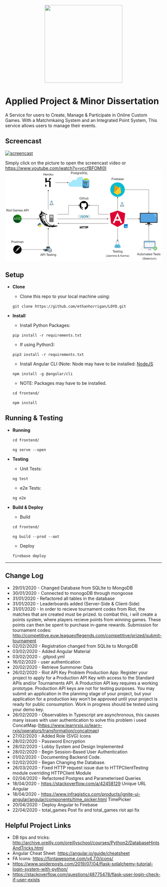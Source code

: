 

<p align="center">
  <img width="250" height="250" src="https://i.imgur.com/zW8EOj9.png">
</p>

# Applied Project & Minor Dissertation
A Service for users to Create, Manage & Participate in Online Custom Games. With a Matchmkaing System and an Integrated Point System, This service allows users to manage their events.

## Screencast
[![screencast](https://img.youtube.com/vi/vccfBFOMI0I/0.jpg)](https://www.youtube.com/watch?v=vccfBFOMI0I)

Simply click on the picture to open the screencast video or https://www.youtube.com/watch?v=vccfBFOMI0I
![Arch](https://github.com/ethanhorrigan/Applied-Project-Minor-Dissertation/blob/master/img/MainArchitecture.png)



## Setup
- **Clone**
    - Clone this repo to your local machine using:

    ```git clone https://github.com/ethanhorrigan/LOYO.git```

- **Install**

    - Install Python Packages:

    ```pip install -r requirements.txt```
    - If using Python3:

    ```pip3 install -r requirements.txt```
    
    - Install Angular CLI (Note: Node may have to be installed: [NodeJS](https://nodejs.org/en/)

    ```npm install -g @angular/cli```

    - NOTE: Packages may have to be installed.

    ```cd frontend/```

    ```npm install```

## Running & Testing 
- **Running**

    ```cd frontend/```

    ```ng serve --open```

- **Testing**

    - Unit Tests:

    ```ng test```

    - e2e Tests:

    ```ng e2e```

- **Build & Deploy**

    - Build

    ```cd frontend/```
    
    ```ng build --prod --aot```
    
    - Deploy

    ```firebase deploy```  

---

## Change Log
- 29/01/2020 - Changed Database from SQLIte to MongoDB
- 30/01/2020 - Connected to monogoDB through mongoose
- 31/01/2020 - Refactored all tables in the database
- 31/01/2020 - Leaderboards added (Server-Side & Client-Side)
- 31/01/2020 - In order to recieve tournament codes from Riot, the matches that are created must be prized. to combat this, i will create a points system, where players
recieve points from winning games. These points can then be spent to purchase in-game rewards.
Submission for tournament codes: http://competitive.euw.leagueoflegends.com/competitive/prized/submit-tournament
- 02/02/2020 - Registration changed from SQLite to MongoDB
- 03/02/2020 - Added Angular Material
- 03/02/2020 - .gitpod.yml
- 16/02/2020 - user authentication
- 20/02/2020 - Retrieve Summoner Data
- 26/02/2020 - Riot API Key Problem
Production App:
Register your project to apply for a Production API Key with access to the Standard APIs and/or Tournaments API. A Production API key requires a working prototype. Production API keys are not for testing purposes. You may submit an application in the planning stage of your project, but your application for a production key won’t be approved until your project is ready for public consumption. Work in progress should be tested using your demo key.
- 26/02/2020 - Observables in Typescript are asynchronous, this causes many issues with user authentication to solve this problem i used
ConcatMap (https://www.learnrxjs.io/learn-rxjs/operators/transformation/concatmap)
- 27/02/2020 - Added Role (SVG) Icons
- 28/02/2020 - Password Encryption
- 28/02/2020 - Lobby System and Design Implemented
- 28/02/2020 - Begin Session-Based User Authentication
- 01/02/2020 - Documenting Backend Code.
- 02/02/2020 - Began Changing the Database.
- 26/03/2020 - Fixed HTTP request issue due to HTTPClientTesting module overriding HTTPClient Module
- 02/04/2020 - Refactored Postgres and Parameterised Queries 
- 18/04/2020 - https://stackoverflow.com/a/42458129 Unique URL Angular
- 18/04/2020 - https://www.infragistics.com/products/ignite-ui-angular/angular/components/time_picker.html TimePicker
- 20/04/2020 - Deploy Angular to Firebase
- 22/04/2020 - total_games Post fix and total_games riot api fix

## Helpful Project Links

- DB tips and tricks: http://archive.oreilly.com/oreillyschool/courses/Python2/DatabaseHintsAndTricks.html
- Angular Cheat Sheet: https://angular.io/guide/cheatsheet
- FA Icons: https://fontawesome.com/v4.7.0/icons/
- https://www.spiderposts.com/2019/07/04/flask-sqlalchemy-tutorial-login-system-with-python/
- https://stackoverflow.com/questions/48775478/flask-user-login-check-if-user-exists
